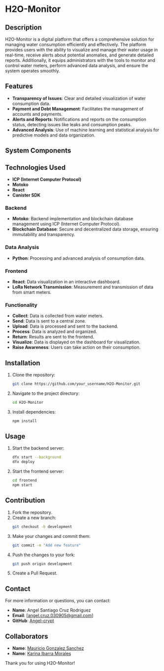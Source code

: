 # H2O-Monitor

## Description

H2O-Monitor is a digital platform that offers a comprehensive solution for managing water consumption efficiently and effectively. The platform provides users with the ability to visualize and manage their water usage in real-time, receive alerts about potential anomalies, and generate detailed reports. Additionally, it equips administrators with the tools to monitor and control water meters, perform advanced data analysis, and ensure the system operates smoothly.

## Features

- **Transparency of Issues**: Clear and detailed visualization of water consumption data.
- **Payment and Debt Management**: Facilitates the management of accounts and payments.
- **Alerts and Reports**: Notifications and reports on the consumption status, detecting issues like leaks and consumption peaks.
- **Advanced Analysis**: Use of machine learning and statistical analysis for predictive models and data organization.

## System Components

## Technologies Used
- **ICP (Internet Computer Protocol)**
- **Motoko**
- **React**
- **Canister SDK**

### Backend

- **Motoko**: Backend implementation and blockchain database management using ICP (Internet Computer Protocol).
- **Blockchain Database**: Secure and decentralized data storage, ensuring immutability and transparency.

### Data Analysis

- **Python**: Processing and advanced analysis of consumption data.

### Frontend

- **React**: Data visualization in an interactive dashboard.
- **LoRa Network Transmission**: Measurement and transmission of data from smart meters.

### Functionality

- **Collect**: Data is collected from water meters.
- **Send**: Data is sent to a central zone.
- **Upload**: Data is processed and sent to the backend.
- **Process**: Data is analyzed and organized.
- **Return**: Results are sent to the frontend.
- **Visualize**: Data is displayed on the dashboard for visualization.
- **Raise Awareness**: Users can take action on their consumption.

## Installation

1. Clone the repository:
    ```sh
    git clone https://github.com/your_username/H2O-Monitor.git
    ```
2. Navigate to the project directory:
    ```sh
    cd H2O-Monitor
    ```
3. Install  dependencies:
    ```sh
    npm install
    ```
## Usage

1. Start the backend server:
    ```sh
    dfx start --background
    dfx deploy
    ```
2. Start the frontend server:
    ```sh
    cd frontend
    npm start
    ```

## Contribution

1. Fork the repository.
2. Create a new branch:
    ```sh
    git checkout -b development
    ```
3. Make your changes and commit them:
    ```sh
    git commit -m "Add new feature"
    ```
4. Push the changes to your fork:
    ```sh
    git push origin development
    ```
5. Create a Pull Request.


## Contact

For more information or questions, you can contact:

- **Name**: Angel Santiago Cruz Rodriguez
- **Email**: [angel.cruz.030905@gmail.com]
- **GitHub**: [Angel-crypt](https://github.com/Angel-crypt)

## Collaborators

- **Name**: [Mauricio Gonzalez Sanchez](https://github.com/Brusle)
- **Name**: [Karina Ibarra Morales](https://github.com/KaraIbr)

Thank you for using H2O-Monitor!
